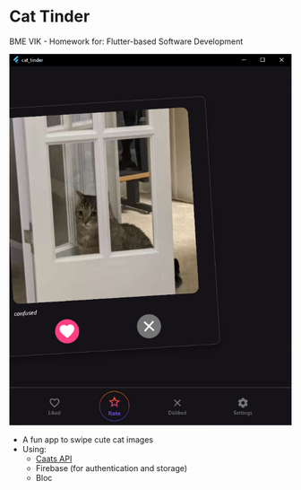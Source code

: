 # Cat Tinder
BME VIK - Homework for: Flutter-based Software Development

![](./assets/screenshots/swipe.png)
- A fun app to swipe cute cat images
- Using:
    - [Caats API](https://cataas.com)
    - Firebase (for authentication and storage)
    - Bloc